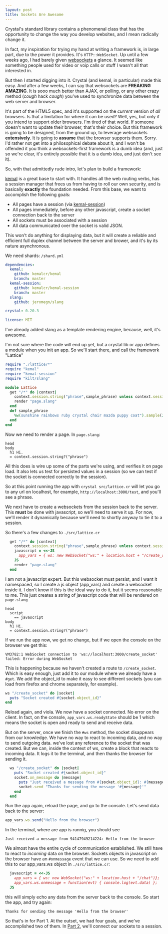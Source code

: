 ```yaml
---
layout: post
title: Sockets Are Awesome
---
```

Crystal's standard library contains a phenomenal class that has the opportunity to change the
way you develop websites, and I mean radically change it.

In fact, my inspiration for trying my hand at writing a framework is, in large part, due to the
power it provides.  It's `HTTP::WebSocket`.  Up until a few weeks ago, I had barely given 
[websockets](https://www.websocket.org/quantum.html) a glance.  It seemed like something people 
used for video or voip calls or stuff I wasn't all that interested in.

But then I started digging into it.  Crystal (and kemal, in particular) made this easy.  And after 
a few weeks, I can say that websockets are
__FREAKING AMAZING__.  It is sooo much better than AJAX, or polling, or any other crazy
method (*cough* hack *cough*) you've used to synchronize data between the web server and browser.

It's part of the HTML5 spec, and it's supported on the _current_ version of
_all_ browsers.  Is that a limitation for where it can be used? Well, yes, but only if you
intend to support older browsers.  I'm tired of that world.  If someone doesn't want to update
their browser, that's their choice.  But this framework is going to be designed, from the ground up, to 
leverage websockets  __extensively__. It is going to __assume__ that the browser supports them.
Sorry.  I'd rather not get into a philosophical debate about it, and I won't be offended it you
think a websockets-first framework is a dumb idea (and, just so we're clear, it's entirely
possible that it is a dumb idea, and just don't see it).

So, with that admittedly rude intro, let's plan to build a framework:

[kemal](kemalcr.com) is a great base to start with.  It handles all the web routing verbs, has a session manager
that frees us from having to roll our own security, and is basically __exactly__ the foundation 
needed.  From this base, we want to accomplish the following goals:

* All pages have a session (via [kemal-session](https://github.com/kemalcr/kemal-session))
* All pages immediately, before any other javascript, create a socket connection back to the server
* All sockets must be associated with a session
* All data communicated over the socket is valid JSON.

This won't do anything for displaying data, but it will create a reliable and efficient full
duplex channel between the server and brower, and it's by its nature asynchronous.

We need shards:   `/shard.yml`

```yaml
dependencies:
  kemal:
    github: kemalcr/kemal
    branch: master
  kemal-session:
    github: kemalcr/kemal-session
    branch: master
  slang:
    github: jeromegn/slang

crystal: 0.20.3

license: MIT
```

I've already added slang as a template rendering engine, because, well, it's awesome.

I'm not sure where the code will end up yet, but a crystal lib or app defines a module 
when you init an app.  So we'll start there, and call the framework "Lattice"


```ruby
require "./lattice/*"
require "kemal"
require "kemal-session"
require "kilt/slang"

module Lattice
  get "/*" do |context|
    context.session.string("phrase",sample_phrase) unless context.session.string?("phrase")
    render "page.slang"
  end
  def sample_phrase
    %w(sunshine rainbows ruby crystal chair mazda puppy coat").sample(2).join("-")
  end
end
```

Now we need to render a page.  In `page.slang`:

```slim
head
body
  h1 Hi.
  = context.session.string?("phrase")
```

All this does is wire up some of the parts we're using, and verifies it on page load.  It also
lets us test for persisted values in a session (so we can test if the socket is connected
correctly to the session).

So at this point running the app with `crystal src/lattice.cr` will let you go to 
any url on localhost, for example, `http://localhost:3000/test`, and you'll see a phrase.

We next have to create a websockets  from the session back to the server.  This __must__ be
done with javascript, so we'll need to serve it up.  For now, we'll render it dynamically
because we'll need to shortly anyway to tie it to a session.

So there's a few changes to `./src/lattice.cr`

```ruby
  get "/*" do |context|
    context.session.string("phrase",sample_phrase) unless context.session.string?("phrase")
    javascript = <<-JS
      app_vars = { ws: new WebSocket("ws:" + location.host + "/create_socket")};
    JS
    render "page.slang"
  end
```

I am not a javascript expert.  But this websocket must persist, and I want it namespaced, so
I create a js object (app_vars) and create a websocket inside it.  I don't know if this is
the ideal way to do it, but it seems reasonable to me.  This just creates a string
of javascript code that will be rendered on `page.slang`

```slim
head
  script
    == javascript
body
  h1 Hi.
  = context.session.string?("phrase")
```

If we run the app now, we get no change, but if we open the console on the browser we get this:
```
VM3782:1 WebSocket connection to 'ws://localhost:3000/create_socket' failed: Error during WebSocket 
```

This is happening because we haven't created a route to `/create_socket`.  Which is easy enough,
just add it to our module where we already have a `#get`.  We add the object_id to make 
it easy to see different sockets (you can load from firefox and chrome separately, for example).

```ruby
ws "/create_socket" do |socket|
  puts "Socket created #{socket.object_id}"
end
```

Reload again, and viola.  We now have a socket connected.  No error on the client.  In fact,
on the console, `app_vars.ws.readyState` should be 1 which means the socket is open and ready
to send and receive data.

But on the server, once we finish the `#ws` method, the socket disappears from our knowledge.
We have no way to react to incoming data, and no way to send outgoing data.  we've lost any
reference to the socket that was created.  But we can, inside the context of ws, create a 
block that reacts to incoming data.  It logs it to the terminal, and then thanks the browser
for sending it.

```ruby
  ws "/create_socket" do |socket|
    puts "Socket created #{socket.object_id}"
    socket.on_message do |message|
      puts "Just received a message from #{socket.object_id}: #{message}"
      socket.send "Thanks for sending the message '#{message}'"
    end
  end
```

Run the app again, reload the page, and go to the console. Let's send data back
to the server:

```javascript
app_vars.ws.send("Hello from the browser")
```

In the terminal, where are app is runnig, you should see
```
Just received a message from 94147949214224: Hello from the browser
```

We almost have the entire cycle of communication established.  We still have to 
react to _incoming_ data on the browser.  Sockets objects in javascript on the browser 
have an `#onmessage` event that we can use.  So we need to add this to our
app_vars.ws object in `./src/lattice.cr`:

```ruby
  javascript = <<-JS
    app_vars = { ws: new WebSocket("ws:" + location.host + "/chat")};
    app_vars.ws.onmessage = function(evt) { console.log(evt.data) };
  JS
```

this will simply echo any data from the server back to the console.  So start the app, and
try again:

```
Thanks for sending the message 'Hello from the browser'
```

So that's in for Part 1.  At the outset, we had four goals, and we've accomplished two of
them.  In [Part 2](managing_sockets_part_2.md), we'll connect our sockets to a session.


